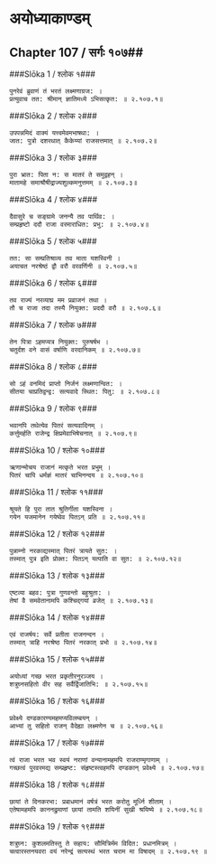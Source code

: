 अयोध्याकाण्डम्
===============================


## Chapter 107  / सर्गः १०७##


###Slōka 1 / श्लोक १###


    पुनरेवं ब्रुवाणं तं भरतं लक्ष्मणाग्रज: ।
    प्रत्युवाच तत: श्रीमान् ज्ञातिमध्ये ऽभिसत्कृत: ॥ २.१०७.१॥


###Slōka 2 / श्लोक २###


    उपपन्नमिदं वाक्यं यत्त्वमेवमभाषथा: ।
    जात: पुत्रो दशरथात् कैकेय्यां राजसत्तमात् ॥ २.१०७.२॥


###Slōka 3 / श्लोक ३###


    पुरा भ्रात: पिता न: स मातरं ते समुद्वहन् ।
    मातामहे समाश्रौषीद्राज्यशुल्कमनुत्तमम् ॥ २.१०७.३॥


###Slōka 4 / श्लोक ४###


    दैवासुरे च सङ्ग्रामे जनन्यै तव पार्थिव: ।
    सम्प्रहृष्टो ददौ राजा वरमाराधित: प्रभु: ॥ २.१०७.४॥


###Slōka 5 / श्लोक ५###


    तत: सा सम्प्रतिश्राव्य तव माता यशस्विनी ।
    अयाचत नरश्रेष्ठं द्वौ वरौ वरवर्णिनी ॥ २.१०७.५॥


###Slōka 6 / श्लोक ६###


    तव राज्यं नरव्याघ्र मम प्रव्राजनं तथा ।
    तौ च राजा तदा तस्यै नियुक्त: प्रददौ वरौ ॥ २.१०७.६॥


###Slōka 7 / श्लोक ७###


    तेन पित्रा ऽहमप्यत्र नियुक्त: पुरुषर्षभ ।
    चतुर्दश वने वासं वर्षाणि वरदानिकम् ॥ २.१०७.७॥


###Slōka 8 / श्लोक ८###


    सो ऽहं वनमिदं प्राप्तो निर्जनं लक्ष्मणान्वित: ।
    सीतया चाप्रतिद्वन्द्व: सत्यवादे स्थित: पितु: ॥ २.१०७.८॥


###Slōka 9 / श्लोक ९###


    भवानपि तथेत्येव पितरं सत्यवादिनम् ।
    कर्त्तुमर्हति राजेन्द्र क्षिप्रमेवाभिषेचनात् ॥ २.१०७.९॥


###Slōka 10 / श्लोक १०###


    ऋणान्मोचय राजानं मत्कृते भरत प्रभुम् ।
    पितरं चापि धर्मज्ञं मातरं चाभिनन्दय ॥ २.१०७.१०॥


###Slōka 11 / श्लोक ११###


    श्रूयते हि पुरा तात श्रुतिर्गीता यशस्विना ।
    गयेन यजमानेन गयेष्वेव पितऽन् प्रति ॥ २.१०७.११॥


###Slōka 12 / श्लोक १२###


    पुन्नाम्नो नरकाद्यस्मात् पितरं त्रायते सुत: ।
    तस्मात् पुत्र इति प्रोक्त: पितऽन् यत्पाति वा सुत: ॥ २.१०७.१२॥


###Slōka 13 / श्लोक १३###


    एष्टव्या बहव: पुत्रा गुणवन्तो बहुश्रुता: ।
    तेषां वै समवेतानामपि कश्चिद्गयां व्रजेत् ॥ २.१०७.१३॥


###Slōka 14 / श्लोक १४###


    एवं राजर्षय: सर्वे प्रतीता राजनन्दन ।
    तस्मात् त्राहि नरश्रेष्ठ पितरं नरकात् प्रभो ॥ २.१०७.१४॥


###Slōka 15 / श्लोक १५###


    अयोध्यां गच्छ भरत प्रकृतीरनुरञ्जय ।
    शत्रुघ्नसहितो वीर सह सर्वैर्द्विजातिभि: ॥ २.१०७.१५॥


###Slōka 16 / श्लोक १६###


    प्रवेक्ष्ये दण्डकारण्यमहमप्यविलम्बयन् ।
    आभ्यां तु सहितो राजन् वैदेह्या लक्ष्मणेन च ॥ २.१०७.१६॥


###Slōka 17 / श्लोक १७###


    त्वं राजा भरत भव स्वयं नराणां वन्यानामहमपि राजराण्मृगाणाम् ।
    गच्छत्वं पुरवरमद्य सम्प्रहृष्ट: संहृष्टस्त्वहमपि दण्डकान् प्रवेक्ष्ये ॥ २.१०७.१७॥


###Slōka 18 / श्लोक १८###


    छायां ते दिनकरभा: प्रबाधमानं वर्षत्रं भरत करोतु मूर्ध्नि शीताम् ।
    एतेषामहमपि काननद्रुमाणां छायां तामति शयिनीं सुखी श्रयिष्ये ॥ २.१०७.१८॥


###Slōka 19 / श्लोक १९###


    शत्रुघ्न: कुशलमतिस्तु ते सहाय: सौमित्रिर्मम विदित: प्रधानमित्रम् ।
    चत्वारस्तनयवरा वयं नरेन्द्रं सत्यस्थं भरत चराम मा विषादम् ॥ २.१०७.१९ ॥


